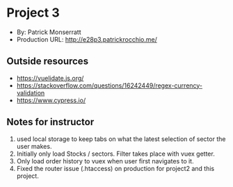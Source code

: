 # Project 3
+ By: Patrick Monserratt
+ Production URL: <http://e28p3.patrickrocchio.me/>

## Outside resources
+ https://vuelidate.js.org/
+ https://stackoverflow.com/questions/16242449/regex-currency-validation
+ https://www.cypress.io/

## Notes for instructor
1. used local storage to keep tabs on what the latest selection of sector the user makes.
2. Initially only load Stocks / sectors.  Filter takes place with vuex getter.
3. Only load order history to vuex when user first navigates to it.
4. Fixed the router issue (.htaccess) on production for project2 and this project.

